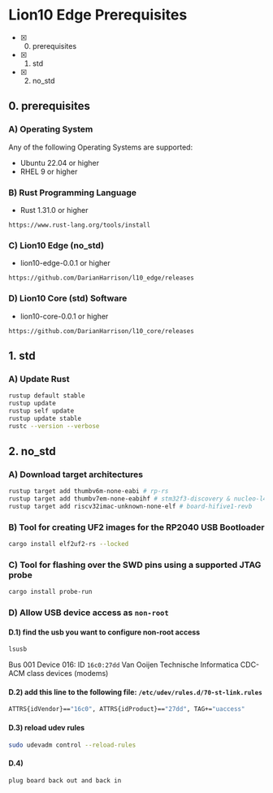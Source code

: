 # Lion10 Edge Prerequisites

* [X] 0. prerequisites
* [X] 1. std
* [X] 2. no_std

## 0. prerequisites


### A) Operating System

Any of the following Operating Systems are supported:

* Ubuntu 22.04 or higher
* RHEL 9 or higher


### B) Rust Programming Language

* Rust 1.31.0 or higher
```
https://www.rust-lang.org/tools/install
```

### C) Lion10 Edge (no_std)

* lion10-edge-0.0.1 or higher
```
https://github.com/DarianHarrison/l10_edge/releases
```

### D) Lion10 Core (std) Software

* lion10-core-0.0.1 or higher
```
https://github.com/DarianHarrison/l10_core/releases
```

## 1. std

### A) Update Rust

```sh
rustup default stable
rustup update
rustup self update
rustup update stable
rustc --version --verbose
```

## 2. no_std

### A) Download target architectures
```sh
rustup target add thumbv6m-none-eabi # rp-rs
rustup target add thumbv7em-none-eabihf # stm32f3-discovery & nucleo-l432kc
rustup target add riscv32imac-unknown-none-elf # board-hifive1-revb
```

### B) Tool for creating UF2 images for the RP2040 USB Bootloader
```sh
cargo install elf2uf2-rs --locked
```

### C) Tool for flashing over the SWD pins using a supported JTAG probe
```sh
cargo install probe-run
```

### D) Allow USB device access as ```non-root```

#### D.1) find the usb you want to configure non-root access
```sh
lsusb
```
Bus 001 Device 016: ID ```16c0:27dd``` Van Ooijen Technische Informatica CDC-ACM class devices (modems)


#### D.2) add this line to the following file: ```/etc/udev/rules.d/70-st-link.rules```
```sh  
ATTRS{idVendor}=="16c0", ATTRS{idProduct}=="27dd", TAG+="uaccess"
```

#### D.3) reload udev rules
```sh
sudo udevadm control --reload-rules
```

#### D.4)
```
plug board back out and back in
```
